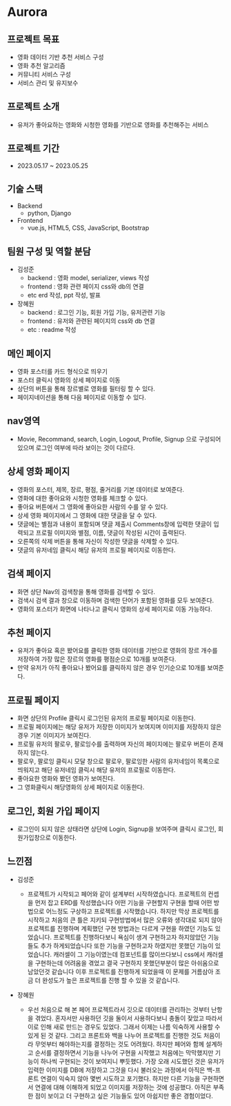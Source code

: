 # Aurora

## 프로젝트 목표
- 영화 데이터 기반 추천 서비스 구성
- 영화 추천 알고리즘
- 커뮤니티 서비스 구성
- 서비스 관리 및 유지보수

## 프로젝트 소개
- 유저가 좋아요하는 영화와 시청한 영화를 기반으로 영화를 추천해주는 서비스

## 프로젝트 기간
- 2023.05.17 ~ 2023.05.25

## 기술 스택

- Backend
    - python, Django
- Frontend
    - vue.js, HTML5, CSS, JavaScript, Bootstrap

## 팀원 구성 및 역할 분담
- 김성준 
    - backend : 영화 model, serializer, views 작성
    - frontend : 영화 관련 페이지 css와 db의 연결
    - etc erd 작성, ppt 작성, 발표
- 장혜원
    - backend : 로그인 기능, 회원 가입 기능, 유저관련 기능
    - frontend : 유저와 관련된 페이지의 css와 db 연결
    - etc : readme 작성


## 메인 페이지
- 영화 포스터를 카드 형식으로 띄우기
- 포스터 클릭시 영화의 상세 페이지로 이동
- 상단의 버튼을 통해 장르별로 영화를 필터링 할 수 있다.
- 페이지네이션을 통해 다음 페이지로 이동할 수 있다.

## nav영역
- Movie, Recommand, search, Login, Logout, Profile, Signup 으로 구성되어있으며 로그인 여부에 따라 보이는 것이 다르다.

## 상세 영화 페이지
- 영화의 포스터, 제목, 장르, 평점, 줄거리를 기본 데이터로 보여준다.
- 영화에 대한 좋아요와 시청한 영화를 체크할 수 있다.
- 좋아요 버튼에서 그 영화에 좋아요한 사람의 수를 알 수 있다.
- 상세 영화 페이지에서 그 영화에 대한 댓글을 달 수 있다.
- 댓글에는 별점과 내용이 포함되며 댓글 제출시 Comments창에 입력한 댓글이 입력되고 프로필 이미지와 별점, 이름, 댓글이 작성된 시간이 출력된다.
- 오른쪽의 삭제 버튼을 통해 자신이 작성한 댓글을 삭제할 수 있다.
- 댓글의 유저네임 클릭시 해당 유저의 프로필 페이지로 이동한다.

## 검색 페이지
- 화면 상단 Nav의 검색창을 통해 영화를 검색할 수 있다.
- 검색시 검색 결과 창으로 이동하며 검색한 단어가 포함된 영화를 모두 보여준다.
- 영화의 포스터가 화면에 나타나고 클릭시 영화의 상세 페이지로 이동 가능하다.

## 추천 페이지
- 유저가 좋아요 혹은 봤어요를 클릭한 영화 데이터를 기반으로 영화의 장르 개수를 저장하여 가장 많은 장르의 영화를 평점순으로 10개를 보여준다.
- 만약 유저가 아직 좋아요나 봤어요를 클릭하지 않은 경우 인기순으로 10개를 보여준다.

## 프로필 페이지
- 화면 상단의 Profile 클릭시 로그인된 유저의 프로필 페이지로 이동한다.
- 프로필 페이지에는 해당 유저가 저장한 이미지가 보여지며 이미지를 저장하지 않은 경우 기본 이미지가 보여진다.
- 프로필 유저의 팔로우, 팔로잉수를 출력하며 자신의 페이지에는 팔로우 버튼이 존재하지 않는다.
- 팔로우, 팔로잉 클릭시 모달 창으로 팔로우, 팔로잉한 사람의 유저네임이 목록으로 띄워지고 해단 유저네임 클릭시 해당 유저의 프로필로 이동한다.
- 좋아요한 영화와 봤던 영화가 보여진다.
- 그 영화클릭시 해당영화의 상세 페이지로 이동한다.

## 로그인, 회원 가입 페이지
- 로그인이 되지 않은 상태라면 상단에 Login, Signup을 보여주며 클릭시 로그인, 회원가입창으로 이동한다.

## 느낀점
- 김성준
    - 프로젝트가 시작되고 페어와 같이 설계부터 시작하였습니다. 프로젝트의 컨셉을 먼저 잡고 ERD를 작성했습니다
어떤 기능을 구현할지 구현을 할때 어떤 방법으로 어느정도 구상하고 프로젝트를 시작했습니다. 하지만 막상 프로젝트를
시작하고 처음의 큰 틀은 지키되 구현방법에서 많은 오류와 생각대로 되지 않아 프로젝트를 진행하며 계획했던 구현 방법과는
다르게 구현을 하였던 기능도 있었습니다. 프로젝트를 진행하다보니 욕심이 생겨 구현하고자 하지않았던 기능들도 추가 하게되었습니다
또한 기능을 구현하고자 하였지만 못했던 기능이 있었습니다. 캐러셀이 그 기능이였는데 컴포넌트를 많이쓰다보니 css에서 캐러셀을 
구현하는데 어려움을 겪었고 결국 구현하지 못했던부분이 많은 아쉬움으로 남았던것 같습니다 이후 프로젝트를 진행하게 되었을때
이 문제를 거름삼아 조금 더 완성도가 높은 프로젝트를 진행 할 수 있을 것 같습니다.

- 장혜원
    - 우선 처음으로 해 본 페어 프로젝트라서 깃으로 데이터를 관리하는 것부터 난항을 겪었다.
혼자서만 사용하던 깃을 둘이서 사용하다보니 충돌이 잦았고 따라서 이로 인해 새로 만드는 경우도 있었다.
그래서 이제는 나름 익숙하게 사용할 수 있게 된 것 같다. 그리고 프론트와 백을 나누어 프로젝트를 진행한 것도 처음이라 무엇부터 해야하는지를 결정하는 것도 어려웠다.
하지만 페어와 함께 설계하고 순서를 결정하면서 기능을 나누어 구현을 시작했고 처음에는 막막했지만 기능이 하나씩 구현되는 것이 보여지니 뿌듯했다.
가장 오래 시도했던 것은 유저가 입력한 이미지를 DB에 저장하고 그것을 다시 불러오는 과정에서 아직은 백-프론트 연결이 익숙지 않아 몇번 시도하고 포기했다.
하지만 다른 기능을 구현하면서 연결에 대해 이해하게 되었고 이미지를 저장하는 것에 성공했다.
아직은 부족한 점이 보이고 더 구현하고 싶은 기능들도 있어 아쉽지만 좋은 경험이었다.

